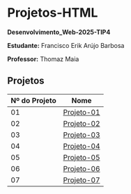 # Projetos-HTML
**Desenvolvimento_Web-2025-TIP4**

**Estudante:** Francisco Erik Arújo Barbosa

**Professor:** Thomaz Maia  

## Projetos

| Nº do Projeto | Nome         |
|---------------|------------------|
| 01            | [Projeto-01](https://erik13639.github.io/Projeto-01/)   |
| 02            | [Projeto-02](https://erik13639.github.io/Projeto-02/)   |
| 03            | [Projeto-03](https://erik13639.github.io/Projeto-03/)   |
| 04            | [Projeto-04](https://erik13639.github.io/Projeto-04/)   |
| 05            | [Projeto-05](https://erik13639.github.io/Projeto-05/)   |
| 06            | [Projeto-06]()   |
| 07            | [Projeto-07]()   |
